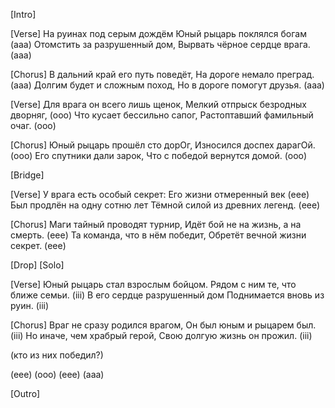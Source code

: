 [Intro]

[Verse]
На руинах под серым дождём
Юный рыцарь поклялся богам (aaa)
Отомстить за разрушенный дом,
Вырвать чёрное сердце врага. (aaa)

[Chorus]
В дальний край его путь поведёт,
На дороге немало преград. (aaa)
Долгим будет и сложным поход,
Но в дороге помогут друзья. (aaa)

[Verse]
Для врага он всего лишь щенок,
Мелкий отпрыск безродных дворняг, (ooo)
Что кусает бессильно сапог,
Растоптавший фамильный очаг. (ooo)

[Chorus]
Юный рыцарь прошёл сто дорОг,
Износился доспех дарагОй. (ooo)
Его спутники дали зарок,
Что с победой вернутся домой. (ooo)

[Bridge]

[Verse]
У врага есть особый секрет:
Его жизни отмеренный век (eee)
Был продлён на одну сотню лет
Тёмной силой из древних легенд. (eee)

[Chorus]
Маги тайный проводят турнир,
Идёт бой не на жизнь, а на смерть. (eee)
Та команда, что в нём победит,
Обретёт вечной жизни секрет. (eee)

[Drop]
[Solo]

[Verse]
Юный рыцарь стал взрослым бойцом.
Рядом с ним те, что ближе семьи. (iii)
В его сердце разрушенный дом
Поднимается вновь из руин. (iii)

[Chorus]
Враг не сразу родился врагом,
Он был юным и рыцарем был. (iii)
Но иначе, чем храбрый герой,
Свою долгую жизнь он прожил. (iii)

(кто из них победил?)

(eee)
(ooo)
(eee)
(aaa)

[Outro]